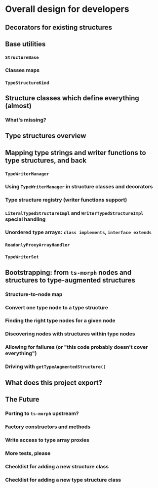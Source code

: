 # Overall design for developers

## Decorators for existing structures

## Base utilities

### `StructureBase`

### Classes maps

### `TypeStructureKind`

## Structure classes which define everything (almost)

### What's missing?

## Type structures overview

## Mapping type strings and writer functions to type structures, and back

### `TypeWriterManager`

### Using `TypeWriterManager` in structure classes and decorators

### Type structure registry (writer functions support)

### `LiteralTypedStructureImpl` and `WriterTypedStructureImpl` special handling

### Unordered type arrays: `class implements`, `interface extends`

### `ReadonlyProxyArrayHandler`

### `TypeWriterSet`

## Bootstrapping: from `ts-morph` nodes and structures to type-augmented structures

### Structure-to-node map

### Convert one type node to a type structure

### Finding the right type nodes for a given node

### Discovering nodes with structures within type nodes

### Allowing for failures (or "this code probably doesn't cover everything")

### Driving with `getTypeAugmentedStructure()`

## What does this project export?

## The Future

### Porting to `ts-morph` upstream?

### Factory constructors and methods

### Write access to type array proxies

### More tests, please

### Checklist for adding a new structure class

### Checklist for adding a new type structure class
